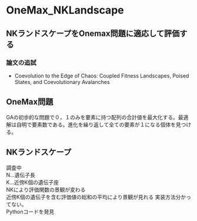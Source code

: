 # OneMax_NKLandscape
## NKランドスケープをOnemax問題に適応して評価する 
### 論文の追試  
* Coevolution to the Edge of Chaos: Coupled Fitness Landscapes, Poised States, and Coevolutionary Avalanches  

## OneMax問題  
GAの初歩的な問題で０，１のみを要素に持つ配列の合計値を最大化する。最適解は自明で要素数である。進化を繰り返して全ての要素が１になる個体を見つける。  
 
## NKランドスケープ 
調査中  
N...遺伝子長  
K...近傍K個の遺伝子座  
NKにより評価関数の景観が変わる  
近傍K個の遺伝子を含む評価値の総和の平均により景観が見れる
実装方法分かってない。  
Pythonコードを発見
